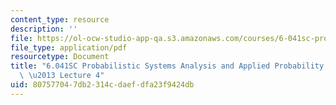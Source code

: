 ```yaml
---
content_type: resource
description: ''
file: https://ol-ocw-studio-app-qa.s3.amazonaws.com/courses/6-041sc-probabilistic-systems-analysis-and-applied-probability-fall-2013/807577047db2314cdaefdfa23f9424db_MIT6_041SCF13_lec04_300k.pdf
file_type: application/pdf
resourcetype: Document
title: "6.041SC Probabilistic Systems Analysis and Applied Probability, Fall 2013Transcript\
  \ \u2013 Lecture 4"
uid: 80757704-7db2-314c-daef-dfa23f9424db
---
```

